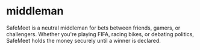 # middleman
SafeMeet is a neutral middleman for bets between friends, gamers, or challengers. Whether you're playing FIFA, racing bikes, or debating politics, SafeMeet holds the money securely until a winner is declared.
